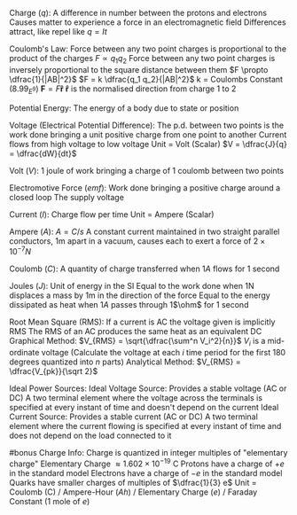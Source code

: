 Charge ($q$):
	A difference in number between the protons and electrons
	Causes matter to experience a force in an electromagnetic field
	Differences attract, like repel like
	$q = It$

Coulomb's Law:
	Force between any two point charges is proportional to the product of the charges 
		$F \propto q_1 q_2$
	Force between any two point charges is inversely proportional to the square distance between them
		$F \propto \dfrac{1}{|AB|^2}$
	$F = k \dfrac{q_1 q_2}{|AB|^2}$
		k = Coulombs Constant ($8.99_{E^{9}})$
	$\mathbf F = F \mathbf{\hat r}$	
		$\mathbf{\hat r}$ is the normalised direction from charge 1 to 2

Potential Energy: The energy of a body due to state or position

Voltage (Electrical Potential Difference):
	The p.d. between two points is the work done bringing a unit positive charge from one point to another
	Current flows from high voltage to low voltage
	Unit = Volt (Scalar)
	$V = \dfrac{J}{q} = \dfrac{dW}{dt}$

Volt ($V$):
	1 joule of work bringing a charge of 1 coulomb between two points

Electromotive Force ($emf$):
	Work done bringing a positive charge around a closed loop
	The supply voltage

Current ($I$):
	Charge flow per time
	Unit = Ampere (Scalar)

Ampere ($A$):
	$A = C/s$
	A constant current maintained in two straight parallel conductors, 1m apart in a vacuum, causes each to exert a force of $2\times 10^{-7} N$ 

Coulomb ($C$):
	A quantity of charge transferred when 1$A$ flows for 1 second

Joules ($J$):
	Unit of energy in the SI 
	Equal to the work done when 1N displaces a mass by 1m in the direction of the force
	Equal to the energy dissipated as heat when 1$A$ passes through 1$\ohm$ for 1 second

Root Mean Square (RMS):
	If a current is AC the voltage given is implicitly RMS
	The RMS of an AC produces the same heat as an equivalent DC
	Graphical Method:
		$V_{RMS} = \sqrt{\dfrac{\sum^n V_i^2}{n}}$
			$V_i$ is a mid-ordinate voltage (Calculate the voltage at each $i$ time period for the first 180 degrees quantized into $n$ parts)
	Analytical Method:
		$V_{RMS} = \dfrac{V_{pk}}{\sqrt 2}$

Ideal Power Sources:
	Ideal Voltage Source:
		Provides a stable voltage (AC or DC)
		A two terminal element where the voltage across the terminals is specified at every instant of time and doesn't depend on the current
	Ideal Current Source:
		Provides a stable current (AC or DC)
		A two terminal element where the current flowing is specified at every instant of time and does not depend on the load connected to it

#bonus 
Charge Info:
	Charge is quantized in integer multiples of "elementary charge"
	Elementary Charge $\approx 1.602 \times 10^{-19}$ C
	Protons have a charge of $+e$ in the standard model
	Electrons have a charge of $-e$ in the standard model
	Quarks have smaller charges of multiples of $\dfrac{1}{3} e$ 
	Unit = Coulomb (C) / Ampere-Hour ($Ah$) / Elementary Charge ($e$) / Faraday Constant (1 mole of $e$)
